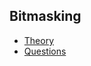 ## Bitmasking

- [Theory](https://github.com/coolanant/Algorithm/blob/master/04-Bitmasking/01-Bitmasking-Theory.md)
- [Questions](https://github.com/coolanant/Algorithm/blob/master/04-Bitmasking/02-Bitmasking%20Questions.md)
